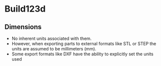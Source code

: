 # Build123d


## Dimensions

- No inherent units associated with them. 
- However, when exporting parts to external formats like STL or STEP the units are assumed to be millimeters (mm).
- Some export formats like DXF have the ability to explicitly set the units used
